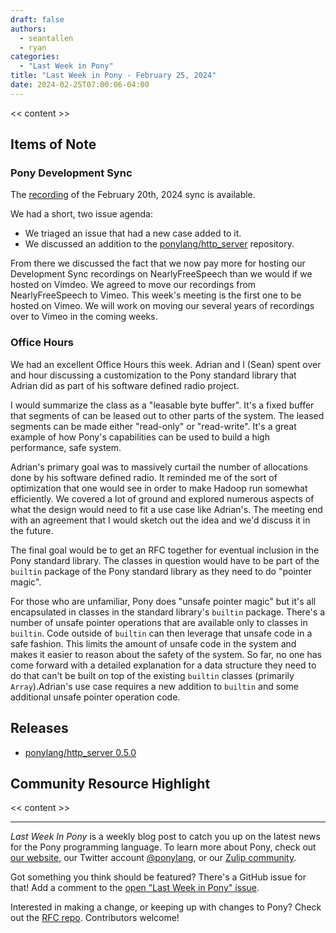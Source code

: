 ```yaml
---
draft: false
authors:
  - seantallen
  - ryan
categories:
  - "Last Week in Pony"
title: "Last Week in Pony - February 25, 2024"
date: 2024-02-25T07:00:06-04:00
---
```


<< content >>

<!-- more -->

## Items of Note

### Pony Development Sync

The [recording](https://vimeo.com/914931742) of the February 20th, 2024 sync is available.

We had a short, two issue agenda:

- We triaged an issue that had a new case added to it.
- We discussed an addition to the [ponylang/http_server]() repository.

From there we discussed the fact that we now pay more for hosting our Development Sync recordings on NearlyFreeSpeech than we would if we hosted on Vimdeo. We agreed to move our recordings from NearlyFreeSpeech to Vimeo. This week's meeting is the first one to be hosted on Vimeo. We will work on moving our several years of recordings over to Vimeo in the coming weeks.

### Office Hours

We had an excellent Office Hours this week. Adrian and I (Sean) spent over and hour discussing a customization to the Pony standard library that Adrian did as part of his software defined radio project.

I would summarize the class as a "leasable byte buffer". It's a fixed buffer that segments of can be leased out to other parts of the system. The leased segments can be made either "read-only" or "read-write". It's a great example of how Pony's capabilities can be used to build a high performance, safe system.

Adrian's primary goal was to massively curtail the number of allocations done by his software defined radio. It reminded me of the sort of optimization that one would see in order to make Hadoop run somewhat efficiently. We covered a lot of ground and explored numerous aspects of what the design would need to fit a use case like Adrian's. The meeting end with an agreement that I would sketch out the idea and we'd discuss it in the future.

The final goal would be to get an RFC together for eventual inclusion in the Pony standard library. The classes in question would have to be part of the `builtin` package of the Pony standard library as they need to do "pointer magic".

For those who are unfamiliar, Pony does "unsafe pointer magic" but it's all encapsulated in classes in the standard library's `builtin` package. There's a number of unsafe pointer operations that are available only to classes in `builtin`. Code outside of `builtin` can then leverage that unsafe code in a safe fashion. This limits the amount of unsafe code in the system and makes it easier to reason about the safety of the system. So far, no one has come forward with a detailed explanation for a data structure they need to do that can't be built on top of the existing `builtin` classes (primarily `Array`).Adrian's use case requires a new addition to `builtin` and some additional unsafe pointer operation code.

## Releases

- [ponylang/http_server 0.5.0](https://github.com/ponylang/http_server/releases/tag/0.5.0)

## Community Resource Highlight

<< content >>

---

_Last Week In Pony_ is a weekly blog post to catch you up on the latest news for the Pony programming language. To learn more about Pony, check out [our website](https://ponylang.io), our Twitter account [@ponylang](https://twitter.com/ponylang), or our [Zulip community](https://ponylang.zulipchat.com).

Got something you think should be featured? There's a GitHub issue for that! Add a comment to the [open "Last Week in Pony" issue](https://github.com/ponylang/ponylang.github.io/issues?q=is%3Aissue+is%3Aopen+label%3Alast-week-in-pony).

Interested in making a change, or keeping up with changes to Pony? Check out the [RFC repo](https://github.com/ponylang/rfcs). Contributors welcome!
